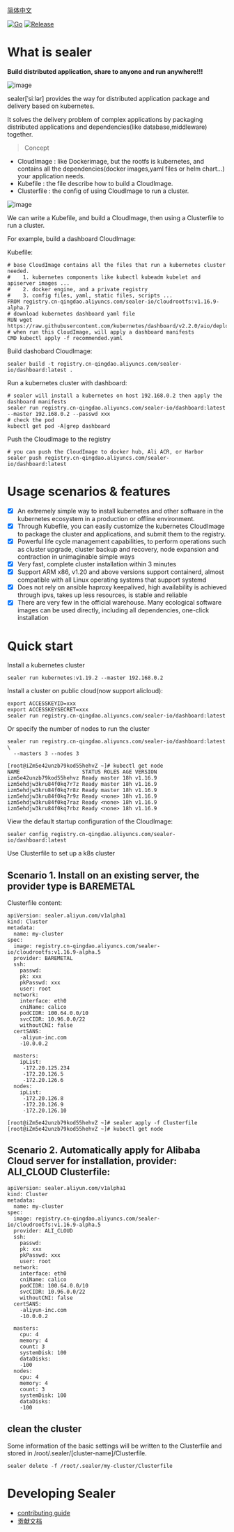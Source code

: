 [简体中文](./docs/README_zh.md)

[![Go](https://github.com/alibaba/sealer/actions/workflows/go.yml/badge.svg)](https://github.com/alibaba/sealer/actions/workflows/go.yml)
[![Release](https://github.com/alibaba/sealer/actions/workflows/release.yml/badge.svg)](https://github.com/alibaba/sealer/actions/workflows/release.yml)

# What is sealer

**Build distributed application, share to anyone and run anywhere!!!**

![image](https://user-images.githubusercontent.com/8912557/117263291-b88b8700-ae84-11eb-8b46-838292e85c5c.png)

sealer[ˈsiːlər] provides the way for distributed application package and delivery based on kubernetes. 

It solves the delivery problem of complex applications by packaging distributed applications and dependencies(like database,middleware) together.

> Concept

* CloudImage : like Dockerimage, but the rootfs is kubernetes, and contains all the dependencies(docker images,yaml files or helm chart...) your application needs.
* Kubefile : the file describe how to build a CloudImage.
* Clusterfile : the config of using CloudImage to run a cluster.

![image](https://user-images.githubusercontent.com/8912557/117400612-97cf3a00-af35-11eb-90b9-f5dc8e8117b5.png)


We can write a Kubefile, and build a CloudImage, then using a Clusterfile to run a cluster.

For example, build a dashboard CloudImage:

Kubefile:

```shell script
# base CloudImage contains all the files that run a kubernetes cluster needed.
#    1. kubernetes components like kubectl kubeadm kubelet and apiserver images ...
#    2. docker engine, and a private registry
#    3. config files, yaml, static files, scripts ...
FROM registry.cn-qingdao.aliyuncs.com/sealer-io/cloudrootfs:v1.16.9-alpha.7
# download kubernetes dashboard yaml file
RUN wget https://raw.githubusercontent.com/kubernetes/dashboard/v2.2.0/aio/deploy/recommended.yaml
# when run this CloudImage, will apply a dashboard manifests
CMD kubectl apply -f recommended.yaml
```

Build dashobard CloudImage:

```shell script
sealer build -t registry.cn-qingdao.aliyuncs.com/sealer-io/dashboard:latest .
```

Run a kubernetes cluster with dashboard:

```shell script
# sealer will install a kubernetes on host 192.168.0.2 then apply the dashboard manifests
sealer run registry.cn-qingdao.aliyuncs.com/sealer-io/dashboard:latest --master 192.168.0.2 --passwd xxx
# check the pod
kubectl get pod -A|grep dashboard
```

Push the CloudImage to the registry

```shell script
# you can push the CloudImage to docker hub, Ali ACR, or Harbor
sealer push registry.cn-qingdao.aliyuncs.com/sealer-io/dashboard:latest
```

# Usage scenarios & features

- [x] An extremely simple way to install kubernetes and other software in the kubernetes ecosystem in a production or offline environment. 
- [x] Through Kubefile, you can easily customize the kubernetes CloudImage to package the cluster and applications, and submit them to the registry.  
- [x] Powerful life cycle management capabilities, to perform operations such as cluster upgrade, cluster backup and recovery, node expansion and contraction in unimaginable simple ways 
- [x] Very fast, complete cluster installation within 3 minutes 
- [x] Support ARM x86, v1.20 and above versions support containerd, almost compatible with all Linux operating systems that support systemd 
- [x] Does not rely on ansible haproxy keepalived, high availability is achieved through ipvs, takes up less resources, is stable and reliable 
- [x] There are very few in the official warehouse. Many ecological software images can be used directly, including all dependencies, one-click installation

# Quick start

Install a kubernetes cluster

```shell script
sealer run kubernetes:v1.19.2 --master 192.168.0.2
```

Install a cluster on public cloud(now support alicloud):

```shell script
export ACCESSKEYID=xxx
export ACCESSKEYSECRET=xxx
sealer run registry.cn-qingdao.aliyuncs.com/sealer-io/dashboard:latest
```

Or specify the number of nodes to run the cluster

```shell script
sealer run registry.cn-qingdao.aliyuncs.com/sealer-io/dashboard:latest \
  --masters 3 --nodes 3
```

```shell script
[root@iZm5e42unzb79kod55hehvZ ~]# kubectl get node
NAME                    STATUS ROLES AGE VERSION
izm5e42unzb79kod55hehvz Ready master 18h v1.16.9
izm5ehdjw3kru84f0kq7r7z Ready master 18h v1.16.9
izm5ehdjw3kru84f0kq7r8z Ready master 18h v1.16.9
izm5ehdjw3kru84f0kq7r9z Ready <none> 18h v1.16.9
izm5ehdjw3kru84f0kq7raz Ready <none> 18h v1.16.9
izm5ehdjw3kru84f0kq7rbz Ready <none> 18h v1.16.9
```

View the default startup configuration of the CloudImage:

```shell script
sealer config registry.cn-qingdao.aliyuncs.com/sealer-io/dashboard:latest
```

Use Clusterfile to set up a k8s cluster

## Scenario 1. Install on an existing server, the provider type is BAREMETAL

Clusterfile content:

```
apiVersion: sealer.aliyun.com/v1alpha1
kind: Cluster
metadata:
  name: my-cluster
spec:
  image: registry.cn-qingdao.aliyuncs.com/sealer-io/cloudrootfs:v1.16.9-alpha.5
  provider: BAREMETAL
  ssh:
    passwd:
    pk: xxx
    pkPasswd: xxx
    user: root
  network:
    interface: eth0
    cniName: calico
    podCIDR: 100.64.0.0/10
    svcCIDR: 10.96.0.0/22
    withoutCNI: false
  certSANS:
    -aliyun-inc.com
    -10.0.0.2
    
  masters:
    ipList:
     -172.20.125.234
     -172.20.126.5
     -172.20.126.6
  nodes:
    ipList:
     -172.20.126.8
     -172.20.126.9
     -172.20.126.10
```

```shell script
[root@iZm5e42unzb79kod55hehvZ ~]# sealer apply -f Clusterfile
[root@iZm5e42unzb79kod55hehvZ ~]# kubectl get node
```

## Scenario 2. Automatically apply for Alibaba Cloud server for installation, provider: ALI_CLOUD Clusterfile:

```
apiVersion: sealer.aliyun.com/v1alpha1
kind: Cluster
metadata:
  name: my-cluster
spec:
  image: registry.cn-qingdao.aliyuncs.com/sealer-io/cloudrootfs:v1.16.9-alpha.5
  provider: ALI_CLOUD
  ssh:
    passwd:
    pk: xxx
    pkPasswd: xxx
    user: root
  network:
    interface: eth0
    cniName: calico
    podCIDR: 100.64.0.0/10
    svcCIDR: 10.96.0.0/22
    withoutCNI: false
  certSANS:
    -aliyun-inc.com
    -10.0.0.2
    
  masters:
    cpu: 4
    memory: 4
    count: 3
    systemDisk: 100
    dataDisks:
    -100
  nodes:
    cpu: 4
    memory: 4
    count: 3
    systemDisk: 100
    dataDisks:
    -100
```

## clean the cluster

Some information of the basic settings will be written to the Clusterfile and stored in /root/.sealer/[cluster-name]/Clusterfile.

```shell script
sealer delete -f /root/.sealer/my-cluster/Clusterfile
```

# Developing Sealer

* [contributing guide](./CONTRIBUTIONG.md)
* [贡献文档](./docs/contributing_zh.md)

